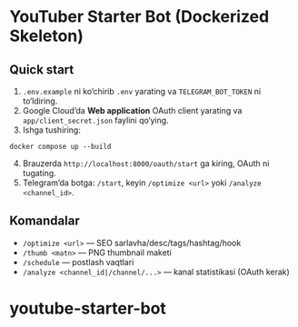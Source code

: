 
# YouTuber Starter Bot (Dockerized Skeleton)

## Quick start
1) `.env.example` ni ko‘chirib `.env` yarating va `TELEGRAM_BOT_TOKEN` ni to‘ldiring.
2) Google Cloud’da **Web application** OAuth client yarating va `app/client_secret.json` faylini qo‘ying.
3) Ishga tushiring:
```
docker compose up --build
```
4) Brauzerda `http://localhost:8000/oauth/start` ga kiring, OAuth ni tugating.
5) Telegram’da botga: `/start`, keyin `/optimize <url>` yoki `/analyze <channel_id>`.

## Komandalar
- `/optimize <url>` — SEO sarlavha/desc/tags/hashtag/hook
- `/thumb <matn>` — PNG thumbnail maketi
- `/schedule` — postlash vaqtlari
- `/analyze <channel_id|/channel/...>` — kanal statistikasi (OAuth kerak)
# youtube-starter-bot
